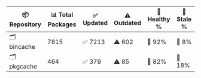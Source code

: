 | 📦 Repository | 📊 Total Packages | ✅ Updated | ⚠️ Outdated | 💚 Healthy % | 🔴 Stale % |
|---------------|-------------------|------------|-------------|-------------|------------|
| 🗂️ bincache | 7815 | ✅ 7213 | ⚠️ 602 | 💚 92% | 🔴 8% |
| 🗂️ pkgcache | 464 | ✅ 379 | ⚠️ 85 | 💚 82% | 🔴 18% |
